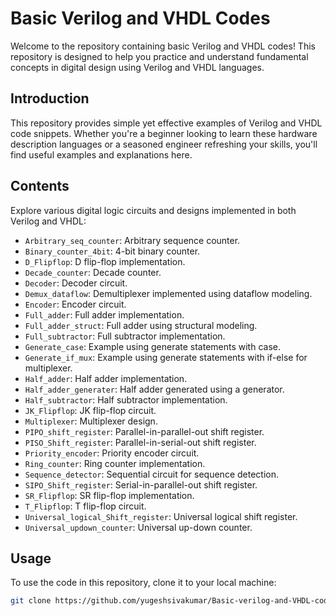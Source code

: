 # Basic Verilog and VHDL Codes

Welcome to the repository containing basic Verilog and VHDL codes! This repository is designed to help you practice and understand fundamental concepts in digital design using Verilog and VHDL languages.

## Introduction

This repository provides simple yet effective examples of Verilog and VHDL code snippets. Whether you're a beginner looking to learn these hardware description languages or a seasoned engineer refreshing your skills, you'll find useful examples and explanations here.

## Contents

Explore various digital logic circuits and designs implemented in both Verilog and VHDL:

- `Arbitrary_seq_counter`: Arbitrary sequence counter.
- `Binary_counter_4bit`: 4-bit binary counter.
- `D_Flipflop`: D flip-flop implementation.
- `Decade_counter`: Decade counter.
- `Decoder`: Decoder circuit.
- `Demux_dataflow`: Demultiplexer implemented using dataflow modeling.
- `Encoder`: Encoder circuit.
- `Full_adder`: Full adder implementation.
- `Full_adder_struct`: Full adder using structural modeling.
- `Full_subtractor`: Full subtractor implementation.
- `Generate_case`: Example using generate statements with case.
- `Generate_if_mux`: Example using generate statements with if-else for multiplexer.
- `Half_adder`: Half adder implementation.
- `Half_adder_generater`: Half adder generated using a generator.
- `Half_subtractor`: Half subtractor implementation.
- `JK_Flipflop`: JK flip-flop circuit.
- `Multiplexer`: Multiplexer design.
- `PIPO_shift_register`: Parallel-in-parallel-out shift register.
- `PISO_Shift_register`: Parallel-in-serial-out shift register.
- `Priority_encoder`: Priority encoder circuit.
- `Ring_counter`: Ring counter implementation.
- `Sequence_detector`: Sequential circuit for sequence detection.
- `SIPO_Shift_register`: Serial-in-parallel-out shift register.
- `SR_Flipflop`: SR flip-flop implementation.
- `T_Flipflop`: T flip-flop circuit.
- `Universal_logical_Shift_register`: Universal logical shift register.
- `Universal_updown_counter`: Universal up-down counter.

## Usage

To use the code in this repository, clone it to your local machine:

```bash
git clone https://github.com/yugeshsivakumar/Basic-verilog-and-VHDL-codes.git
